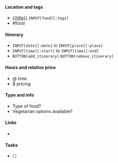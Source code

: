 #### Location and tags
- [{{title}}](geo:) `INPUT[food][:tags]`
- #food 

#### Itinerary
- `INPUT[date][:date]` in `INPUT[place][:place]`
- `INPUT[time][:start]` to `INPUT[time][:end]` 
- `BUTTON[add_itinerary]`  `BUTTON[remove_itinerary]`

#### Hours and relative price
- @ time
- $ pricing

#### Type and info
- Type of food?
- Vegetarian options available?

#### Links
- 

#### Tasks
- [ ] 